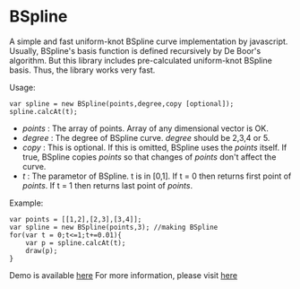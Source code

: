 BSpline
=======

A simple and fast uniform-knot BSpline curve implementation by javascript.
Usually, BSpline's basis function is defined recursively by De Boor's algorithm. But this library includes pre-calculated uniform-knot BSpline basis. Thus, the library works very fast. 

Usage:

    var spline = new BSpline(points,degree,copy [optional]);
    spline.calcAt(t);

* *points* : The array of points. Array of any dimensional vector is OK.  
* *degree* : The degree of BSpline curve. *degree* should be 2,3,4 or 5.   
* *copy* : This is optional. If this is omitted, BSpline uses the *points* itself. If true, BSpline copies *points* so that changes of *points* don't affect the curve.  
* *t* : The parametor of BSpline. t is in [0,1]. If t = 0 then returns first point of *points*. If t = 1 then returns last point of *points*.

Example:

    var points = [[1,2],[2,3],[3,4]];
    var spline = new BSpline(points,3); //making BSpline
    for(var t = 0;t<=1;t+=0.01){
        var p = spline.calcAt(t); 
        draw(p);
    }
    
Demo is available [here](http://tagussan.rdy.jp/singleProjects/BSpline/ "Demo")
For more information, please visit [here](http://tagussan.rdy.jp/blog/archives/445 "Blog")